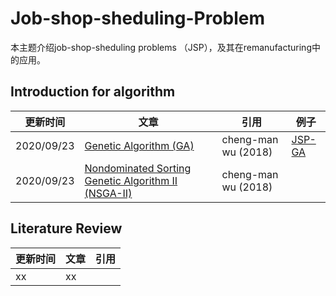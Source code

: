 # Job-shop-sheduling-Problem
本主题介绍job-shop-sheduling problems （JSP），及其在remanufacturing中的应用。
## Introduction for algorithm
| 更新时间| 文章 | 引用 | 例子 |
| --- | --- | --- | --- |
| 2020/09/23 | [Genetic Algorithm (GA)](https://github.com/wurmen/Genetic-Algorithm-for-Job-Shop-Scheduling-and-NSGA-II/blob/master/introduction/GA/GA.md) |cheng-man wu (2018)| [JSP-GA](https://github.com/Yufan6/Job-shop-sheduling-Problem/blob/master/introduction/JSP_GA.py)|
| 2020/09/23 | [Nondominated Sorting Genetic Algorithm II (NSGA-II)](https://github.com/wurmen/Genetic-Algorithm-for-Job-Shop-Scheduling-and-NSGA-II/blob/master/introduction/NSGA-II/NSGA-II.md) |cheng-man wu (2018)| |
## Literature Review
| 更新时间| 文章 | 引用 |
| --- | --- | --- |
| xx | xx ||xx |
